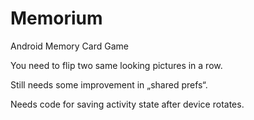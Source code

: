 # Memorium

Android Memory Card Game 

You need to flip two same looking pictures in a row.

Still needs some improvement in „shared prefs“. 

Needs code for saving activity state after device rotates.
